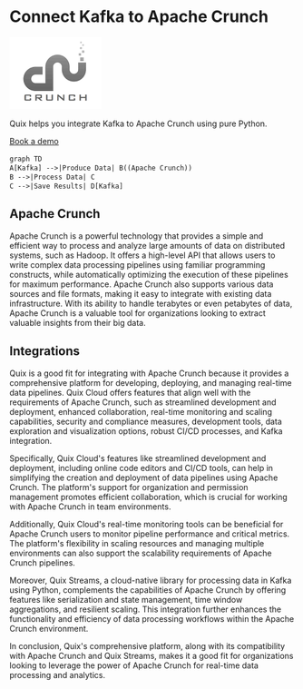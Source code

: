 # Connect Kafka to Apache Crunch

![](./images/logo_1.jpg)

Quix helps you integrate Kafka to Apache Crunch using pure Python.

<div>
<a class="md-button md-button--primary" href="https://share.hsforms.com/1iW0TmZzKQMChk0lxd_tGiw4yjw2?__hstc=175542013.2303933fbd746c0ac86d9ccbe9bc9100.1728383268831.1729603416735.1729620918855.31&__hssc=175542013.1.1729620918855&__hsfp=2132701734" target="_blank" style="margin-right:.5rem;">Book a demo</a>
<br/>
</div>

```mermaid
graph TD
A[Kafka] -->|Produce Data| B((Apache Crunch))
B -->|Process Data| C
C -->|Save Results| D[Kafka]
```

## Apache Crunch

Apache Crunch is a powerful technology that provides a simple and efficient way to process and analyze large amounts of data on distributed systems, such as Hadoop. It offers a high-level API that allows users to write complex data processing pipelines using familiar programming constructs, while automatically optimizing the execution of these pipelines for maximum performance. Apache Crunch also supports various data sources and file formats, making it easy to integrate with existing data infrastructure. With its ability to handle terabytes or even petabytes of data, Apache Crunch is a valuable tool for organizations looking to extract valuable insights from their big data.

## Integrations

Quix is a good fit for integrating with Apache Crunch because it provides a comprehensive platform for developing, deploying, and managing real-time data pipelines. Quix Cloud offers features that align well with the requirements of Apache Crunch, such as streamlined development and deployment, enhanced collaboration, real-time monitoring and scaling capabilities, security and compliance measures, development tools, data exploration and visualization options, robust CI/CD processes, and Kafka integration.

Specifically, Quix Cloud's features like streamlined development and deployment, including online code editors and CI/CD tools, can help in simplifying the creation and deployment of data pipelines using Apache Crunch. The platform's support for organization and permission management promotes efficient collaboration, which is crucial for working with Apache Crunch in team environments.

Additionally, Quix Cloud's real-time monitoring tools can be beneficial for Apache Crunch users to monitor pipeline performance and critical metrics. The platform's flexibility in scaling resources and managing multiple environments can also support the scalability requirements of Apache Crunch pipelines.

Moreover, Quix Streams, a cloud-native library for processing data in Kafka using Python, complements the capabilities of Apache Crunch by offering features like serialization and state management, time window aggregations, and resilient scaling. This integration further enhances the functionality and efficiency of data processing workflows within the Apache Crunch environment.

In conclusion, Quix's comprehensive platform, along with its compatibility with Apache Crunch and Quix Streams, makes it a good fit for organizations looking to leverage the power of Apache Crunch for real-time data processing and analytics.

